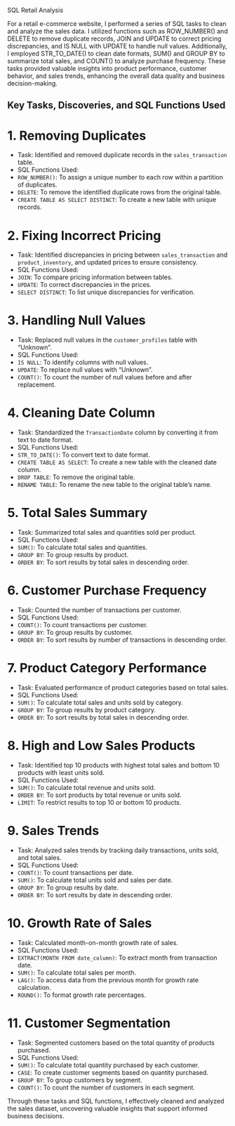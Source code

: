 SQL Retail Analysis

For a retail e-commerce website, I performed a series of SQL tasks to clean and analyze the sales data. I utilized functions such as ROW_NUMBER() and DELETE to remove duplicate records, JOIN and UPDATE to correct pricing discrepancies, and IS NULL with UPDATE to handle null values. Additionally, I employed STR_TO_DATE() to clean date formats, SUM() and GROUP BY to summarize total sales, and COUNT() to analyze purchase frequency. These tasks provided valuable insights into product performance, customer behavior, and sales trends, enhancing the overall data quality and business decision-making.
## Key Tasks, Discoveries, and SQL Functions Used

 # 1.  Removing Duplicates 
-  Task:  Identified and removed duplicate records in the `sales_transaction` table.
-  SQL Functions Used: 
  - `ROW_NUMBER()`: To assign a unique number to each row within a partition of duplicates.
  - `DELETE`: To remove the identified duplicate rows from the original table.
  - `CREATE TABLE AS SELECT DISTINCT`: To create a new table with unique records.

 # 2.  Fixing Incorrect Pricing 
-  Task:  Identified discrepancies in pricing between `sales_transaction` and `product_inventory`, and updated prices to ensure consistency.
-  SQL Functions Used: 
  - `JOIN`: To compare pricing information between tables.
  - `UPDATE`: To correct discrepancies in the prices.
  - `SELECT DISTINCT`: To list unique discrepancies for verification.

 # 3.  Handling Null Values 
-  Task:  Replaced null values in the `customer_profiles` table with “Unknown”.
-  SQL Functions Used: 
  - `IS NULL`: To identify columns with null values.
  - `UPDATE`: To replace null values with “Unknown”.
  - `COUNT()`: To count the number of null values before and after replacement.

 # 4.  Cleaning Date Column 
-  Task:  Standardized the `TransactionDate` column by converting it from text to date format.
-  SQL Functions Used: 
  - `STR_TO_DATE()`: To convert text to date format.
  - `CREATE TABLE AS SELECT`: To create a new table with the cleaned date column.
  - `DROP TABLE`: To remove the original table.
  - `RENAME TABLE`: To rename the new table to the original table’s name.

 # 5.  Total Sales Summary 
-  Task:  Summarized total sales and quantities sold per product.
-  SQL Functions Used: 
  - `SUM()`: To calculate total sales and quantities.
  - `GROUP BY`: To group results by product.
  - `ORDER BY`: To sort results by total sales in descending order.

 # 6.  Customer Purchase Frequency 
-  Task:  Counted the number of transactions per customer.
-  SQL Functions Used: 
  - `COUNT()`: To count transactions per customer.
  - `GROUP BY`: To group results by customer.
  - `ORDER BY`: To sort results by number of transactions in descending order.

 # 7.  Product Category Performance 
-  Task:  Evaluated performance of product categories based on total sales.
-  SQL Functions Used: 
  - `SUM()`: To calculate total sales and units sold by category.
  - `GROUP BY`: To group results by product category.
  - `ORDER BY`: To sort results by total sales in descending order.

 # 8.  High and Low Sales Products 
-  Task:  Identified top 10 products with highest total sales and bottom 10 products with least units sold.
-  SQL Functions Used: 
  - `SUM()`: To calculate total revenue and units sold.
  - `ORDER BY`: To sort products by total revenue or units sold.
  - `LIMIT`: To restrict results to top 10 or bottom 10 products.

 # 9.  Sales Trends 
-  Task:  Analyzed sales trends by tracking daily transactions, units sold, and total sales.
-  SQL Functions Used: 
  - `COUNT()`: To count transactions per date.
  - `SUM()`: To calculate total units sold and sales per date.
  - `GROUP BY`: To group results by date.
  - `ORDER BY`: To sort results by date in descending order.

 # 10.  Growth Rate of Sales 
-  Task:  Calculated month-on-month growth rate of sales.
-  SQL Functions Used: 
  - `EXTRACT(MONTH FROM date_column)`: To extract month from transaction date.
  - `SUM()`: To calculate total sales per month.
  - `LAG()`: To access data from the previous month for growth rate calculation.
  - `ROUND()`: To format growth rate percentages.

 # 11.  Customer Segmentation 
-  Task:  Segmented customers based on the total quantity of products purchased.
-  SQL Functions Used: 
  - `SUM()`: To calculate total quantity purchased by each customer.
  - `CASE`: To create customer segments based on quantity purchased.
  - `GROUP BY`: To group customers by segment.
  - `COUNT()`: To count the number of customers in each segment.

Through these tasks and SQL functions, I effectively cleaned and analyzed the sales dataset, uncovering valuable insights that support informed business decisions.
